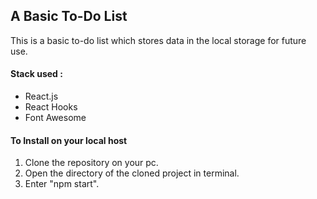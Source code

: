 <h2>A Basic To-Do List</h2>
<p>This is a basic to-do list which stores data in the local storage for future use.</p>
<h4>Stack used : </h4>
<ul>
    <li>React.js</li>
    <li>React Hooks</li>
    <li>Font Awesome</li>
</ul>

<h4>To Install on your local host</h4>
<ol>
<li>Clone the repository on your pc.</li>
<li>Open the directory of the cloned project in terminal.</li>
<li>Enter "npm start".</li>
</ol>

